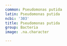 ```yaml
---
common: Pseudomonas putida
latin: Pseudomonas putida
ncbi: '303'
title: Pseudomonas putida
group: Bacteria
image: .na.character

---
```

